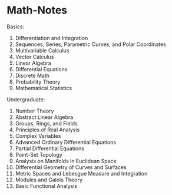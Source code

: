 # Math-Notes

Basics:
1. Differentiation and Integration
2. Sequences, Series, Parametric Curves, and Polar Coordinates
3. Multivariable Calculus
4. Vector Calculus
5. Linear Algebra
6. Differential Equations
7. Discrete Math
8. Probability Theory
9. Mathematical Statistics

Undergraduate:
1. Number Theory
2. Abstract Linear Algebra
3. Groups, Rings, and Fields
4. Principles of Real Analysis
5. Complex Variables
6. Advanced Ordinary Differential Equations
7. Partial Differential Equations
8. Point-Set Topology
9. Analysis on Manifolds in Euclidean Space
10. Differential Geometry of Curves and Surfaces
11. Metric Spaces and Lebesgue Measure and Integration
12. Modules and Galois Theory
13. Basic Functional Analysis

